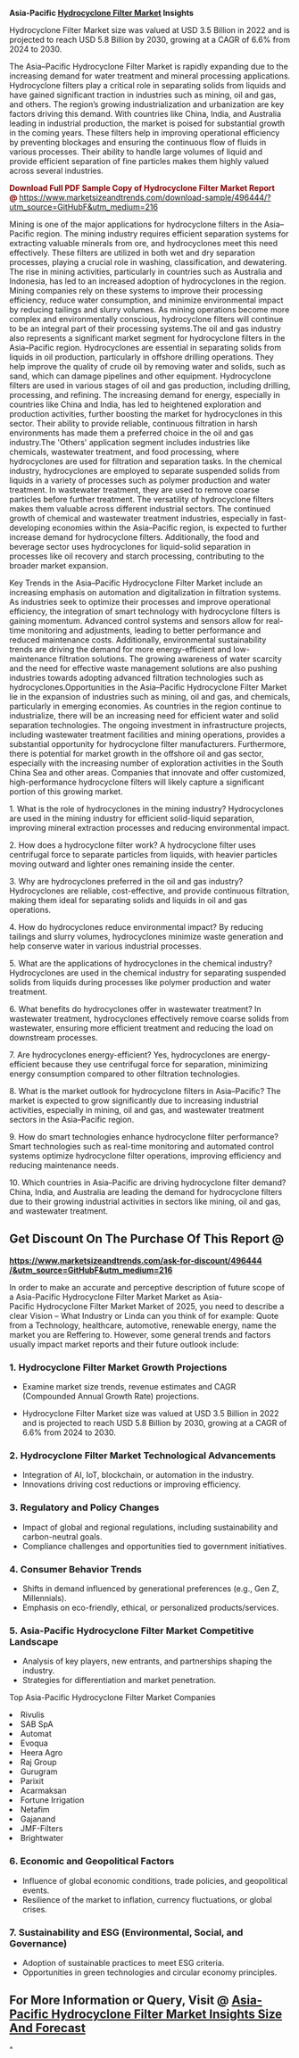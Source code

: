<p><strong>Asia-Pacific&nbsp;<a href=""https://www.marketsizeandtrends.com/download-sample/496444/&amp;utm_source=GitHubF&amp;utm_medium=216"">Hydrocyclone Filter Market</a> Insights</strong></p><p>Hydrocyclone Filter Market size was valued at USD 3.5 Billion in 2022 and is projected to reach USD 5.8 Billion by 2030, growing at a CAGR of 6.6% from 2024 to 2030.</p><p><p>The Asia–Pacific Hydrocyclone Filter Market is rapidly expanding due to the increasing demand for water treatment and mineral processing applications. Hydrocyclone filters play a critical role in separating solids from liquids and have gained significant traction in industries such as mining, oil and gas, and others. The region’s growing industrialization and urbanization are key factors driving this demand. With countries like China, India, and Australia leading in industrial production, the market is poised for substantial growth in the coming years. These filters help in improving operational efficiency by preventing blockages and ensuring the continuous flow of fluids in various processes. Their ability to handle large volumes of liquid and provide efficient separation of fine particles makes them highly valued across several industries. <p><strong><span style="color: #800000;">Download Full PDF Sample Copy of Hydrocyclone Filter Market Report @</span>&nbsp;</strong><a href="https://www.marketsizeandtrends.com/download-sample/496444/?utm_source=GitHubF&amp;utm_medium=216" target="_blank">https://www.marketsizeandtrends.com/download-sample/496444/?utm_source=GitHubF&amp;utm_medium=216</a></p></p><p>Mining is one of the major applications for hydrocyclone filters in the Asia–Pacific region. The mining industry requires efficient separation systems for extracting valuable minerals from ore, and hydrocyclones meet this need effectively. These filters are utilized in both wet and dry separation processes, playing a crucial role in washing, classification, and dewatering. The rise in mining activities, particularly in countries such as Australia and Indonesia, has led to an increased adoption of hydrocyclones in the region. Mining companies rely on these systems to improve their processing efficiency, reduce water consumption, and minimize environmental impact by reducing tailings and slurry volumes. As mining operations become more complex and environmentally conscious, hydrocyclone filters will continue to be an integral part of their processing systems.The oil and gas industry also represents a significant market segment for hydrocyclone filters in the Asia–Pacific region. Hydrocyclones are essential in separating solids from liquids in oil production, particularly in offshore drilling operations. They help improve the quality of crude oil by removing water and solids, such as sand, which can damage pipelines and other equipment. Hydrocyclone filters are used in various stages of oil and gas production, including drilling, processing, and refining. The increasing demand for energy, especially in countries like China and India, has led to heightened exploration and production activities, further boosting the market for hydrocyclones in this sector. Their ability to provide reliable, continuous filtration in harsh environments has made them a preferred choice in the oil and gas industry.The 'Others' application segment includes industries like chemicals, wastewater treatment, and food processing, where hydrocyclones are used for filtration and separation tasks. In the chemical industry, hydrocyclones are employed to separate suspended solids from liquids in a variety of processes such as polymer production and water treatment. In wastewater treatment, they are used to remove coarse particles before further treatment. The versatility of hydrocyclone filters makes them valuable across different industrial sectors. The continued growth of chemical and wastewater treatment industries, especially in fast-developing economies within the Asia–Pacific region, is expected to further increase demand for hydrocyclone filters. Additionally, the food and beverage sector uses hydrocyclones for liquid-solid separation in processes like oil recovery and starch processing, contributing to the broader market expansion.<p>Key Trends in the Asia–Pacific Hydrocyclone Filter Market include an increasing emphasis on automation and digitalization in filtration systems. As industries seek to optimize their processes and improve operational efficiency, the integration of smart technology with hydrocyclone filters is gaining momentum. Advanced control systems and sensors allow for real-time monitoring and adjustments, leading to better performance and reduced maintenance costs. Additionally, environmental sustainability trends are driving the demand for more energy-efficient and low-maintenance filtration solutions. The growing awareness of water scarcity and the need for effective waste management solutions are also pushing industries towards adopting advanced filtration technologies such as hydrocyclones.Opportunities in the Asia–Pacific Hydrocyclone Filter Market lie in the expansion of industries such as mining, oil and gas, and chemicals, particularly in emerging economies. As countries in the region continue to industrialize, there will be an increasing need for efficient water and solid separation technologies. The ongoing investment in infrastructure projects, including wastewater treatment facilities and mining operations, provides a substantial opportunity for hydrocyclone filter manufacturers. Furthermore, there is potential for market growth in the offshore oil and gas sector, especially with the increasing number of exploration activities in the South China Sea and other areas. Companies that innovate and offer customized, high-performance hydrocyclone filters will likely capture a significant portion of this growing market.</p><p>1. What is the role of hydrocyclones in the mining industry? Hydrocyclones are used in the mining industry for efficient solid-liquid separation, improving mineral extraction processes and reducing environmental impact.</p><p>2. How does a hydrocyclone filter work? A hydrocyclone filter uses centrifugal force to separate particles from liquids, with heavier particles moving outward and lighter ones remaining inside the center.</p><p>3. Why are hydrocyclones preferred in the oil and gas industry? Hydrocyclones are reliable, cost-effective, and provide continuous filtration, making them ideal for separating solids and liquids in oil and gas operations.</p><p>4. How do hydrocyclones reduce environmental impact? By reducing tailings and slurry volumes, hydrocyclones minimize waste generation and help conserve water in various industrial processes.</p><p>5. What are the applications of hydrocyclones in the chemical industry? Hydrocyclones are used in the chemical industry for separating suspended solids from liquids during processes like polymer production and water treatment.</p><p>6. What benefits do hydrocyclones offer in wastewater treatment? In wastewater treatment, hydrocyclones effectively remove coarse solids from wastewater, ensuring more efficient treatment and reducing the load on downstream processes.</p><p>7. Are hydrocyclones energy-efficient? Yes, hydrocyclones are energy-efficient because they use centrifugal force for separation, minimizing energy consumption compared to other filtration technologies.</p><p>8. What is the market outlook for hydrocyclone filters in Asia–Pacific? The market is expected to grow significantly due to increasing industrial activities, especially in mining, oil and gas, and wastewater treatment sectors in the Asia–Pacific region.</p><p>9. How do smart technologies enhance hydrocyclone filter performance? Smart technologies such as real-time monitoring and automated control systems optimize hydrocyclone filter operations, improving efficiency and reducing maintenance needs.</p><p>10. Which countries in Asia–Pacific are driving hydrocyclone filter demand? China, India, and Australia are leading the demand for hydrocyclone filters due to their growing industrial activities in sectors like mining, oil and gas, and wastewater treatment.</p></p><h2><strong>Get Discount On The Purchase Of This Report @&nbsp;</strong></h2><p><strong><a href=""https://www.marketsizeandtrends.com/ask-for-discount/496444/&amp;utm_source=GitHubF&amp;utm_medium=216"" target=""_blank"">https://www.marketsizeandtrends.com/ask-for-discount/496444<br />/&amp;utm_source=GitHubF&amp;utm_medium=216</a></strong></p><p>In order to make an accurate and perceptive description of future scope of a Asia-Pacific&nbsp;Hydrocyclone Filter Market Market as Asia-Pacific&nbsp;Hydrocyclone Filter Market Market of 2025, you need to describe a clear Vision &ndash; What Industry or Linda can you think of for example: Quote from a Technology, healthcare, automotive, renewable energy, name the market you are Reffering to. However, some general trends and factors usually impact market reports and their future outlook include:</p><h3>1.&nbsp;<strong>Hydrocyclone Filter Market Growth Projections</strong></h3><ul><li>Examine market size trends, revenue estimates and CAGR (Compounded Annual Growth Rate) projections.</li><li><p>Hydrocyclone Filter Market size was valued at USD 3.5 Billion in 2022 and is projected to reach USD 5.8 Billion by 2030, growing at a CAGR of 6.6% from 2024 to 2030.</p></li></ul><h3>2.&nbsp;<strong>Hydrocyclone Filter Market Technological Advancements</strong></h3><ul><li>Integration of AI, IoT, blockchain, or automation in the industry.</li><li>Innovations driving cost reductions or improving efficiency.</li></ul><h3>3.&nbsp;<strong>Regulatory and Policy Changes</strong></h3><ul><li>Impact of global and regional regulations, including sustainability and carbon-neutral goals.</li><li>Compliance challenges and opportunities tied to government initiatives.</li></ul><h3>4.&nbsp;<strong>Consumer Behavior Trends</strong></h3><ul><li>Shifts in demand influenced by generational preferences (e.g., Gen Z, Millennials).</li><li>Emphasis on eco-friendly, ethical, or personalized products/services.</li></ul><h3>5.&nbsp;<strong>Asia-Pacific Hydrocyclone Filter Market Competitive Landscape</strong></h3><ul><li>Analysis of key players, new entrants, and partnerships shaping the industry.</li><li>Strategies for differentiation and market penetration.</li></ul><p data-pm-slice=""1 1 []"">Top Asia-Pacific Hydrocyclone Filter Market Companies</p><div data-test-id=""""><p><li>Rivulis</li><li> SAB SpA</li><li> Automat</li><li> Evoqua</li><li> Heera Agro</li><li> Raj Group</li><li> Gurugram</li><li> Parixit</li><li> Acarmaksan</li><li> Fortune Irrigation</li><li> Netafim</li><li> Gajanand</li><li> JMF-Filters</li><li> Brightwater</li></p></div><h3>6.&nbsp;<strong>Economic and Geopolitical Factors</strong></h3><ul><li>Influence of global economic conditions, trade policies, and geopolitical events.</li><li>Resilience of the market to inflation, currency fluctuations, or global crises.</li></ul><h3>7.&nbsp;<strong>Sustainability and ESG (Environmental, Social, and Governance)</strong></h3><ul><li>Adoption of sustainable practices to meet ESG criteria.</li><li>Opportunities in green technologies and circular economy principles.</li></ul><h2><strong>For More Information or Query, Visit @&nbsp;</strong><a href=""https://www.verifiedmarketreports.com/product/hydrocyclone-filter-market/"" target=""_blank"">Asia-Pacific Hydrocyclone Filter Market Insights Size And Forecast</a></h2>"
